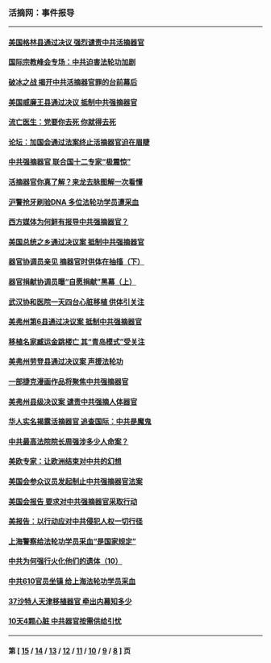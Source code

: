 ### 活摘网：事件报导
---
#### [美国格林县通过决议 强烈谴责中共活摘器官](../../pages/nf5877/n13119367.md?08050430) 
#### [国际宗教峰会专场：中共迫害法轮功加剧](../../pages/nf5877/n13088279.md?08050430) 
#### [破冰之战 揭开中共活摘器官罪的台前幕后](../../pages/nf5877/n13082457.md?08050430) 
#### [美国威廉王县通过决议 抵制中共强摘器官](../../pages/nf5877/n13056521.md?08050430) 
#### [流亡医生：党要你去死 你就得去死](../../pages/nf5877/n13052835.md?08050430) 
#### [论坛：加国会通过法案终止活摘器官迫在眉睫](../../pages/nf5877/n13029839.md?08050430) 
#### [中共强摘器官 联合国十二专家“极震惊”](../../pages/nf5877/n13024313.md?08050430) 
#### [活摘器官你真了解？来龙去脉图解一次看懂](../../pages/nf5877/n13013820.md?08050430) 
#### [沪警抢牙刷验DNA 多位法轮功学员遭采血](../../pages/nf5877/n12969218.md?08050430) 
#### [西方媒体为何鲜有报导中共强摘器官？](../../pages/nf5877/n12932034.md?08050430) 
#### [美国总统之乡通过决议案 抵制中共强摘器官](../../pages/nf5877/n12908242.md?08050430) 
#### [器官协调员亲见 摘器官时供体在抽搐（下）](../../pages/nf5877/n12898622.md?08050430) 
#### [器官捐献协调员曝“自愿捐献”黑幕（上）](../../pages/nf5877/n12878830.md?08050430) 
#### [武汉协和医院一天四台心脏移植 供体引关注](../../pages/nf5877/n12863175.md?08050430) 
#### [美弗州第6县通过决议案 抵制中共强摘器官](../../pages/nf5877/n12805218.md?08050430) 
#### [移植名家臧运金跳楼亡 其“青岛模式”受关注](../../pages/nf5877/n12803746.md?08050430) 
#### [美弗州劳登县通过决议案 声援法轮功](../../pages/nf5877/n12785715.md?08050430) 
#### [一部捷克漫画作品将聚焦中共强摘器官](../../pages/nf5877/n12785954.md?08050430) 
#### [美弗州县级决议案 谴责中共强摘人体器官](../../pages/nf5877/n12721290.md?08050430) 
#### [华人实名揭露活摘器官 追查国际：中共是魔鬼](../../pages/nf5877/n12691724.md?08050430) 
#### [中共最高法院院长周强涉多少人命案？](../../pages/nf5877/n12678074.md?08050430) 
#### [美欧专家：让欧洲结束对中共的幻想](../../pages/nf5877/n12652921.md?08050430) 
#### [美国会参众议员发起制止中共强摘器官法案](../../pages/nf5877/n12627668.md?08050430) 
#### [美国会报告 要求对中共强摘器官采取行动](../../pages/nf5877/n12448233.md?08050430) 
#### [美报告：以行动应对中共侵犯人权一切行径](../../pages/nf5877/n12443204.md?08050430) 
#### [上海警察给法轮功学员采血“是国家规定”](../../pages/nf5877/n12371027.md?08050430) 
#### [中共为何强行火化他们的遗体（10）](../../pages/nf5877/n12352363.md?08050430) 
#### [中共610官员坐镇 给上海法轮功学员采血](../../pages/nf5877/n12350295.md?08050430) 
#### [37沙特人天津移植器官 牵出内幕知多少](../../pages/nf5877/n12338586.md?08050430) 
#### [10天4颗心脏 中共器官按需供给引忧](../../pages/nf5877/n12326366.md?08050430) 

---
#### 第 [ [15](./15.md?08050430) / [14](./14.md?08050430) / [13](./13.md?08050430) / [12](./12.md?08050430) / [11](./11.md?08050430) / [10](./10.md?08050430) / [9](./9.md?08050430) / [8](./8.md?08050430) ] 页
